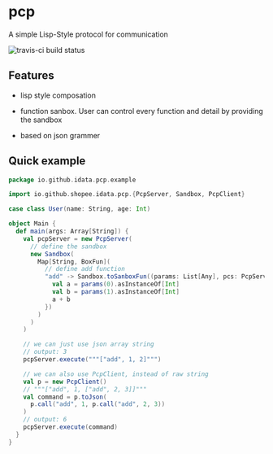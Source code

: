 # pcp

A simple Lisp-Style protocol for communication

![travis-ci build status](https://travis-ci.com/idata-shopee/pcp.svg?branch=master)

## Features

- lisp style composation

- function sanbox. User can control every function and detail by providing the sandbox

- based on json grammer

## Quick example

```scala
package io.github.idata.pcp.example

import io.github.shopee.idata.pcp.{PcpServer, Sandbox, PcpClient}

case class User(name: String, age: Int)

object Main {
  def main(args: Array[String]) {
    val pcpServer = new PcpServer(
      // define the sandbox
      new Sandbox(
        Map[String, BoxFun](
          // define add function
          "add" -> Sandbox.toSanboxFun((params: List[Any], pcs: PcpServer) => {
            val a = params(0).asInstanceOf[Int]
            val b = params(1).asInstanceOf[Int]
            a + b
          })
        )
      )
    )

    // we can just use json array string
    // output: 3
    pcpServer.execute("""["add", 1, 2]""")

    // we can also use PcpClient, instead of raw string
    val p = new PcpClient()
    // """["add", 1, ["add", 2, 3]]"""
    val command = p.toJson(
      p.call("add", 1, p.call("add", 2, 3))
    )
    // output: 6
    pcpServer.execute(command)
  }
}
```

